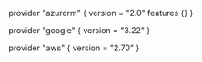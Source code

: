 provider "azurerm" {
  version = "2.0"
  features {}
}

provider "google" {
  version = "3.22"
}

provider "aws" {
  version = "2.70"
}

